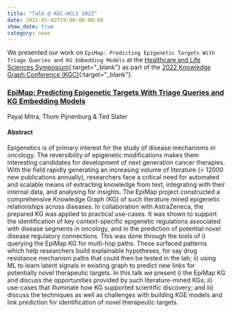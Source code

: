 ```yaml
---
title: "Talk @ KGC-HCLS 2022"
date: 2022-05-02T19:00:00-00:00
show_date: true
category: news
---
```


We presented our work on `EpiMap: Predicting Epigenetic Targets With Triage Queries and KG Embedding Models` at the [Healthcare and Life Sciences Symposium](https://healthcare-life-sciences.github.io/index.html){:target="_blank"} as part of the [2022 Knowledge Graph Conference (KGC)](https://www.knowledgegraph.tech){:target="_blank"}.

### [EpiMap: Predicting Epigenetic Targets With Triage Queries and KG Embedding Models](#)

Payal Mitra, Thom Pijnenburg & Ted Slater

#### Abstract

Epigenetics is of primary interest for the study of disease mechanisms in oncology. The reversibility of epigenetic modifications makes them interesting candidates for development of next generation cancer therapies. With the field rapidly generating an increasing volume of literature (> 12000 new publications annually), researchers face a critical need for automated and scalable means of extracting knowledge from text, integrating with their internal data, and analysing for insights. The EpiMap project constructed a comprehensive Knowledge Graph (KG) of such literature mined epigenetic relationships across diseases. In collaboration with AstraZeneca, the prepared KG was applied to practical use-cases. It was shown to support the identification of key context-specific epigenetic regulations associated with disease segments in oncology, and in the prediction of potential novel disease regulatory connections. This was done through the tools of i) querying the EpiMap KG for multi-hop paths. These surfaced patterns which help researchers build explainable hypotheses, for say drug resistance mechanism paths that could then be tested in the lab; ii) using ML to learn latent signals in existing graph to predict new links for potentially novel therapeutic targets. In this talk we present i) the EpiMap KG and discuss the opportunities provided by such literature-mined KGs; ii) use-cases that illuminate how KG supported scientific discovery; and iii) discuss the techniques as well as challenges with building KGE models and link prediction for identification of novel therapeutic targets.